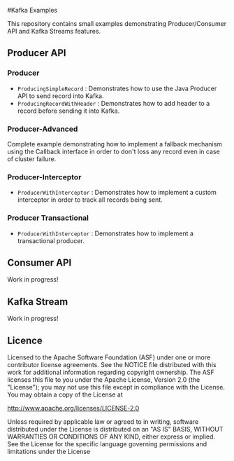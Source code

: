 #Kafka Examples

This repository contains small examples demonstrating Producer/Consumer API and Kafka Streams features.

## Producer API

### Producer

* `ProducingSimpleRecord` : Demonstrates how to use the Java Producer API to send record into Kafka.
* `ProducingRecordWithHeader` : Demonstrates how to add header to a record before sending it into Kafka. 

### Producer-Advanced

Complete example demonstrating how to implement a fallback mechanism using the Callback interface in order to don't loss any record even in case of cluster failure.

### Producer-Interceptor

* `ProducerWithInterceptor` : Demonstrates how to implement a custom interceptor in order to track all records being sent.

### Producer Transactional

* `ProducerWithInterceptor` : Demonstrates how to implement a transactional producer.

## Consumer API

Work in progress!

## Kafka Stream 

Work in progress!

## Licence
Licensed to the Apache Software Foundation (ASF) under one or more contributor license agreements. See the NOTICE file distributed with this work for additional information regarding copyright ownership. The ASF licenses this file to you under the Apache License, Version 2.0 (the "License"); you may not use this file except in compliance with the License. You may obtain a copy of the License at

http://www.apache.org/licenses/LICENSE-2.0

Unless required by applicable law or agreed to in writing, software distributed under the License is distributed on an "AS IS" BASIS, WITHOUT WARRANTIES OR CONDITIONS OF ANY KIND, either express or implied. See the License for the specific language governing permissions and limitations under the License